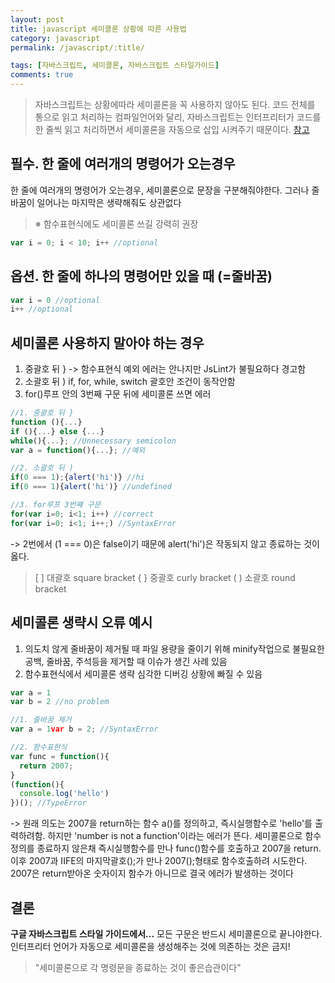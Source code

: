 ```yaml
---
layout: post
title: javascript 세미콜론 상황에 따른 사용법
category: javascript
permalink: /javascript/:title/

tags: [자바스크립트, 세미콜론, 자바스크립트 스타일가이드]
comments: true
---
```

>자바스크립트는 상황에따라 세미콜론을 꼭 사용하지 않아도 된다. 코드 전체를 통으로 읽고 처리하는 컴파일언어와 달리, 자바스크립트는 인터프리터가 코드를 한 줄씩 읽고 처리하면서 세미콜론을 자동으로 삽입 시켜주기 때문이다.
[참고](https://www.codecademy.com/blog/78)

## **필수. 한 줄에 여러개의 명령어가 오는경우**
한 줄에 여러개의 명령어가 오는경우, 세미콜론으로 문장을 구분해줘야한다. 그러나 줄바꿈이 일어나는 마지막은 생략해줘도 상관없다
>※ 함수표현식에도 세미콜론 쓰길 강력히 권장

```javascript
var i = 0; i < 10; i++ //optional
```
## **옵션. 한 줄에 하나의 명령어만 있을 때 (=줄바꿈)**

```javascript
var i = 0 //optional
i++ //optional
```
## **세미콜론 사용하지 말아야 하는 경우**
1. 중괄호 뒤 } -> 함수표현식 예외
에러는 안나지만 JsLint가 불필요하다 경고함
2. 소괄호 뒤 )
if, for, while, switch 괄호안 조건이 동작안함
3. for()루프 안의 3번째 구문 뒤에 세미콜론 쓰면 에러

```javascript
//1. 중괄호 뒤 }
function (){...}
if (){...} else {...}
while(){...}; //Unnecessary semicolon
var a = function(){...}; //예외

//2. 소괄호 뒤 )
if(0 === 1);{alert('hi')} //hi
if(0 === 1){alert('hi')} //undefined

//3. for루프 3번째 구문
for(var i=0; i<1; i++) //correct
for(var i=0; i<1; i++;) //SyntaxError

```
-> 2번에서 (1 === 0)은 false이기 때문에 alert('hi')은 작동되지 않고 종료하는 것이 옳다.
>[ ] 대괄호 square bracket
{ } 중괄호 curly bracket
( ) 소괄호 round bracket

## **세미콜론 생략시 오류 예시**
1. 의도치 않게 줄바꿈이 제거될 때
파일 용량을 줄이기 위해 minify작업으로 불필요한 공백, 줄바꿈, 주석등을 제거할 때 이슈가 생긴 사례 있음
2. 함수표현식에서 세미콜론 생략
심각한 디버깅 상황에 빠질 수 있음

```javascript
var a = 1
var b = 2 //no problem

//1. 줄바꿈 제거
var a = 1var b = 2; //SyntaxError

//2. 함수표현식
var func = function(){
  return 2007;
}
(function(){
  console.log('hello')
})(); //TypeError
```
-> 원래 의도는 2007을 return하는 함수 a()를 정의하고, 즉시실행함수로 'hello'를 출력하려함. 하지만 'number is not a function'이라는 에러가 뜬다. 세미콜론으로 함수 정의를 종료하지 않은채 즉시실행함수를 만나 func()함수를 호출하고 2007을 return. 이후 2007과 IIFE의 마지막괄호();가 만나 2007();형태로 함수호출하려 시도한다. 2007은 return받아온 숫자이지 함수가 아니므로 결국 에러가 발생하는 것이다


## **결론**

**구글 자바스크립트 스타일 가이드에서...**
모든 구문은 반드시 세미콜론으로 끝나야한다. 인터프리터 언어가 자동으로 세미콜론을 생성해주는 것에 의존하는 것은 금지!
>"세미콜론으로 각 명령문을 종료하는 것이 좋은습관이다"







